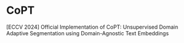 # CoPT
[ECCV 2024] Official Implementation of CoPT: Unsupervised Domain Adaptive Segmentation using Domain-Agnostic Text Embeddings
